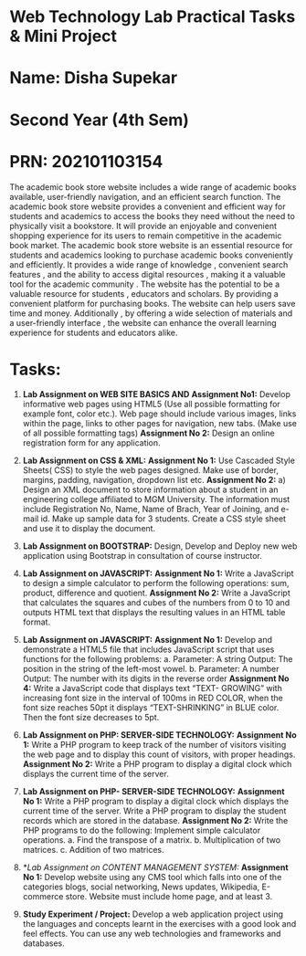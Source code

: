 # Web Technology Lab Practical Tasks & Mini Project
# Name: Disha Supekar
# Second Year (4th Sem)
# PRN: 202101103154

The academic book store website includes a wide range of academic books available, user-friendly navigation, and an efficient search function. 
The academic book store website provides a convenient and efficient way for students and academics to access the books they need without the need to physically visit a bookstore.
It will provide an enjoyable and convenient shopping experience for its users to remain competitive in the academic book market.
The academic book store website is an essential resource for students and academics looking to purchase academic books conveniently and efficiently. It provides a wide range of knowledge , convenient search features , and the ability to access digital resources , making it a valuable tool for the academic community . 
The website has the potential to be a valuable resource for students , educators and scholars. By providing a convenient platform for purchasing books. The website can help users save time and money.
Additionally , by offering a wide selection of materials and a user-friendly interface , the website can enhance the overall learning  experience for students and educators alike.

# Tasks:

1. **Lab Assignment on WEB SITE BASICS AND**
   **Assignment No1:**
   Develop informative web pages using HTML5 (Use all possible formatting for example font, color etc.). Web page should include various images, links within the page, links to other pages for navigation, new tabs. (Make use of all possible formatting tags)
   **Assignment No 2:**
   Design an online registration form for any application.

2. **Lab Assignment on CSS & XML:**
   **Assignment No 1:**
   Use Cascaded Style Sheets( CSS) to style the web pages designed. Make use of border, margins, padding, navigation, dropdown list etc.
   **Assignment No 2:**
   a) Design an XML document to store information about a student in an engineering college affiliated to MGM University. The information must include Registration No, Name, Name of Brach, Year of Joining, and e- mail id. Make up sample data for 3 students. Create a CSS style sheet and use it to display the document.

3. **Lab Assignment on BOOTSTRAP:**
   Design, Develop and Deploy new web application using Bootstrap in consultation of course instructor.

4. **Lab Assignment on JAVASCRIPT:**
   **Assignment No 1:**
   Write a JavaScript to design a simple calculator to perform the following operations: sum, product, difference and quotient.
   **Assignment No 2:**
   Write a JavaScript that calculates the squares and cubes of the numbers from 0 to 10 and outputs HTML text that displays the resulting values in an HTML table format.

5. **Lab Assignment on JAVASCRIPT:**
   **Assignment No 1:**
   Develop and demonstrate a HTML5 file that includes JavaScript script that uses functions for the following problems:
   a. Parameter: A string Output: The position in the string of the left-most vowel.
   b. Parameter: A number Output: The number with its digits in the reverse order
   **Assignment No 4:**
   Write a JavaScript code that displays text “TEXT- GROWING” with increasing font size in the interval of 100ms in RED COLOR, when the font size reaches 50pt it displays “TEXT-SHRINKING” in BLUE color. Then the font size decreases to 5pt.

6. **Lab Assignment on PHP: SERVER-SIDE TECHNOLOGY:**
   **Assignment No 1:**
   Write a PHP program to keep track of the number of visitors visiting the web page and to display this count of visitors, with proper headings.
   **Assignment No 2:**
   Write a PHP program to display a digital clock which displays the current time of the server.

7. **Lab Assignment on PHP- SERVER-SIDE TECHNOLOGY:**
   **Assignment No 1:**
   Write a PHP program to display a digital clock which displays the current time of the server.
   Write a PHP program to display the student records which are stored in the database.
   **Assignment No 2:**
   Write the PHP programs to do the following:
   Implement simple calculator operations.
   a. Find the transpose of a matrix.
   b. Multiplication of two matrices.
   c. Addition of two matrices.

8. **Lab Assignment on CONTENT MANAGEMENT SYSTEM:*
   **Assignment No 1:**
   Develop website using any CMS tool which falls into one of the categories blogs, social networking, News updates, Wikipedia, E-commerce store. Website must include home page, and at least 3.

9. **Study Experiment / Project:**
   Develop a web application project using the languages and concepts learnt in the exercises with a good look and feel effects. You can use any web technologies and frameworks and databases.

